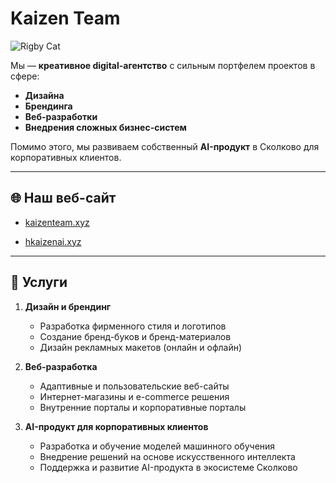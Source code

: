 # Kaizen Team

![Rigby Cat](https://media.tenor.com/_lmitpAV2egAAAAM/rigby-cat.gif)

Мы — **креативное digital-агентство** с сильным портфелем проектов в сфере:
- **Дизайна**
- **Брендинга**
- **Веб-разработки**
- **Внедрения сложных бизнес-систем**

Помимо этого, мы развиваем собственный **AI-продукт** в Сколково для корпоративных клиентов.

---

## 🌐 Наш веб-сайт

- [kaizenteam.xyz](https://www.kaizenteam.xyz/)

- [hkaizenai.xyz](https://kaizenai.xyz/)

---

## 🎨 Услуги

1. **Дизайн и брендинг**
   - Разработка фирменного стиля и логотипов
   - Создание бренд-буков и бренд-материалов
   - Дизайн рекламных макетов (онлайн и офлайн)

2. **Веб-разработка**
   - Адаптивные и пользовательские веб-сайты
   - Интернет-магазины и e-commerce решения
   - Внутренние порталы и корпоративные порталы

3. **AI-продукт для корпоративных клиентов**
   - Разработка и обучение моделей машинного обучения
   - Внедрение решений на основе искусственного интеллекта
   - Поддержка и развитие AI-продукта в экосистеме Сколково



<!--

**Here are some ideas to get you started:**

🙋‍♀️ A short introduction - what is your organization all about?
🌈 Contribution guidelines - how can the community get involved?
👩‍💻 Useful resources - where can the community find your docs? Is there anything else the community should know?
🍿 Fun facts - what does your team eat for breakfast?
🧙 Remember, you can do mighty things with the power of [Markdown](https://docs.github.com/github/writing-on-github/getting-started-with-writing-and-formatting-on-github/basic-writing-and-formatting-syntax)
-->
